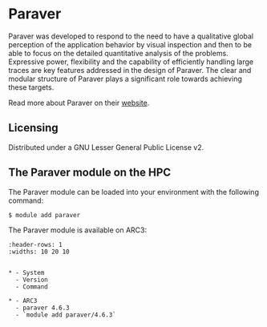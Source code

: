 # Paraver

Paraver was developed to respond to the need to have a qualitative global perception of the application behavior by visual inspection and then to be able to focus on the detailed quantitative analysis of the problems. Expressive power, flexibility and the capability of efficiently handling large traces are key features addressed in the design of Paraver. The clear and modular structure of Paraver plays a significant role towards achieving these targets.



Read more about Paraver on their [website](https://tools.bsc.es/paraver).





## Licensing 

Distributed under a GNU Lesser General Public License v2.



## The Paraver module on the HPC

The Paraver module can be loaded into your environment with the following command:

```bash
$ module add paraver
```

The Paraver module is available on ARC3:

```{list-table}
:header-rows: 1
:widths: 10 20 10


* - System
  - Version
  - Command

* - ARC3
  - paraver 4.6.3
  - `module add paraver/4.6.3`

```